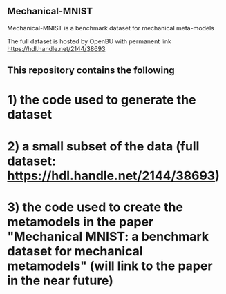 ## Mechanical-MNIST
Mechanical-MNIST is a benchmark dataset for mechanical meta-models

The full dataset is hosted by OpenBU with permanent link https://hdl.handle.net/2144/38693

## This repository contains the following
# 1) the code used to generate the dataset


# 2) a small subset of the data (full dataset: https://hdl.handle.net/2144/38693)


# 3) the code used to create the metamodels in the paper "Mechanical MNIST: a benchmark dataset for mechanical metamodels" (will link to the paper in the near future)
